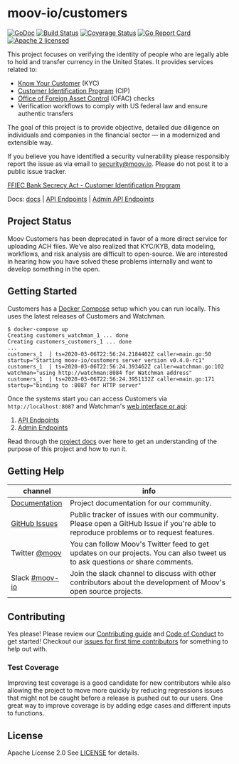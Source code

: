 moov-io/customers
===

[![GoDoc](https://godoc.org/github.com/moov-io/customers?status.svg)](https://godoc.org/github.com/moov-io/customers)
[![Build Status](https://github.com/moov-io/customers/workflows/Go/badge.svg)](https://github.com/moov-io/customers/actions)
[![Coverage Status](https://codecov.io/gh/moov-io/customers/branch/master/graph/badge.svg)](https://codecov.io/gh/moov-io/customers)
[![Go Report Card](https://goreportcard.com/badge/github.com/moov-io/customers)](https://goreportcard.com/report/github.com/moov-io/customers)
[![Apache 2 licensed](https://img.shields.io/badge/license-Apache2-blue.svg)](https://raw.githubusercontent.com/moov-io/customers/master/LICENSE)

This project focuses on verifying the identity of people who are legally able to hold and transfer currency in the United States. It provides services related to:
 - [Know Your Customer](https://en.wikipedia.org/wiki/Know_your_customer) (KYC)
 - [Customer Identification Program](https://en.wikipedia.org/wiki/Customer_Identification_Program) (CIP)
 - [Office of Foreign Asset Control](https://www.treasury.gov/about/organizational-structure/offices/Pages/Office-of-Foreign-Assets-Control.aspx) (OFAC) checks
 - Verification workflows to comply with US federal law and ensure authentic transfers

The goal of this project is to provide objective, detailed due diligence on individuals and companies in the financial sector — in a modernized and extensible way.

If you believe you have identified a security vulnerability please responsibly report the issue as via email to security@moov.io. Please do not post it to a public issue tracker.

[FFIEC Bank Secrecy Act - Customer Identification Program](https://www.fdic.gov/regulations/examinations/bsa/ffiec_cip.pdf)

Docs: [docs](https://moov-io.github.io/customers/) | [API Endpoints](https://moov-io.github.io/customers/api/) | [Admin API Endpoints](https://moov-io.github.io/customers/admin/)

## Project Status

Moov Customers has been deprecated in favor of a more direct service for uploading ACH files. We’ve also realized that KYC/KYB, data modeling, workflows, and risk analysis are difficult to open-source. We are interested in hearing how you have solved these problems internally and want to develop something in the open.

## Getting Started

Customers has a [Docker Compose](https://docs.docker.com/compose/gettingstarted/) setup which you can run locally. This uses the latest releases of Customers and Watchman.

```
$ docker-compose up
Creating customers_watchman_1 ... done
Creating customers_customers_1 ... done
...
customers_1  | ts=2020-03-06T22:56:24.2184402Z caller=main.go:50 startup="Starting moov-io/customers server version v0.4.0-rc1"
customers_1  | ts=2020-03-06T22:56:24.393462Z caller=watchman.go:102 watchman="using http://watchman:8084 for Watchman address"
customers_1  | ts=2020-03-06T22:56:24.3951132Z caller=main.go:171 startup="binding to :8087 for HTTP server"
```

Once the systems start you can access Customers via `http://localhost:8087` and Watchman's [web interface or api](http://localhost:8084):

1. [API Endpoints](https://moov-io.github.io/customers/api/)
1. [Admin Endpoints](https://moov-io.github.io/customers/admin/)

Read through the [project docs](docs/README.md) over here to get an understanding of the purpose of this project and how to run it.

## Getting Help

 channel | info
 ------- | -------
[Documentation](https://moov-io.github.io/customers) | Project documentation for our community.
[GitHub Issues](https://github.com/moov-io/customers/issues) | Public tracker of issues with our community. Please open a GitHub Issue if you're able to reproduce problems or to request features.
Twitter [@moov](https://twitter.com/moov)	| You can follow Moov's Twitter feed to get updates on our projects. You can also tweet us to ask questions or share comments.
Slack [#moov-io](https://slack.moov.io/) | Join the slack channel to discuss with other contributors about the development of Moov's open source projects.

## Contributing

Yes please! Please review our [Contributing guide](CONTRIBUTING.md) and [Code of Conduct](https://github.com/moov-io/ach/blob/master/CODE_OF_CONDUCT.md) to get started! Checkout our [issues for first time contributors](https://github.com/moov-io/customers/contribute) for something to help out with.

### Test Coverage

Improving test coverage is a good candidate for new contributors while also allowing the project to move more quickly by reducing regressions issues that might not be caught before a release is pushed out to our users. One great way to improve coverage is by adding edge cases and different inputs to functions.

## License

Apache License 2.0 See [LICENSE](LICENSE) for details.
